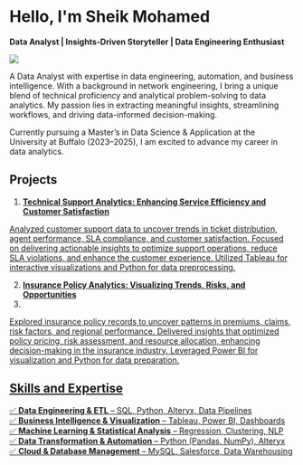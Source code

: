 # Hello, I'm Sheik Mohamed
**Data Analyst | Insights-Driven Storyteller | Data Engineering Enthusiast**

<a href="https://www.linkedin.com/in/sheik-mohamed-p"><img src="https://img.shields.io/badge/-LinkedIn-0072b1?&style=for-the-badge&logo=linkedin&logoColor=white" /></a>

A Data Analyst with expertise in data engineering, automation, and business intelligence. With a background in network engineering, I bring a unique blend of technical proficiency and analytical problem-solving to data analytics. My passion lies in extracting meaningful insights, streamlining workflows, and driving data-informed decision-making.

Currently pursuing a Master’s in Data Science & Application at the University at Buffalo (2023–2025), I am excited to advance my career in data analytics.

## Projects
1. <a href="https://github.com/Sheik1sha/2023-Technical-Support-and-KPI-Analysis-">**Technical Support Analytics: Enhancing Service Efficiency and Customer Satisfaction**

Analyzed customer support data to uncover trends in ticket distribution, agent performance, SLA compliance, and customer satisfaction. Focused on delivering actionable insights to optimize support operations, reduce SLA violations, and enhance the customer experience. Utilized Tableau for interactive visualizations and Python for data preprocessing.

2. <a href="https://github.com/Sheik1sha/Insurance-Policy-Analytics">**Insurance Policy Analytics: Visualizing Trends, Risks, and Opportunities**
3. 
Explored insurance policy records to uncover patterns in premiums, claims, risk factors, and regional performance. Delivered insights that optimized policy pricing, risk assessment, and resource allocation, enhancing decision-making in the insurance industry. Leveraged Power BI for visualization and Python for data preparation.
   
## Skills and Expertise  

✅ **Data Engineering & ETL** – SQL, Python, Alteryx, Data Pipelines  
✅ **Business Intelligence & Visualization** – Tableau, Power BI, Dashboards  
✅ **Machine Learning & Statistical Analysis** – Regression, Clustering, NLP  
✅ **Data Transformation & Automation** – Python (Pandas, NumPy), Alteryx  
✅ **Cloud & Database Management** – MySQL, Salesforce, Data Warehousing
